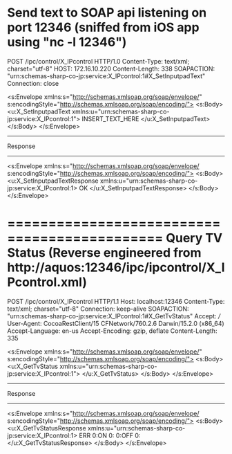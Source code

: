 Send text to SOAP api listening on port 12346
(sniffed from iOS app using "nc -l 12346")
=============================================

POST /ipc/control/X_IPcontrol HTTP/1.0
Content-Type: text/xml; charset="utf-8"
HOST: 172.16.10.220
Content-Length: 338
SOAPACTION: "urn:schemas-sharp-co-jp:service:X_IPcontrol:1#X_SetInputpadText"
Connection: close

<?xml version="1.0" encoding="utf-8"?>
<s:Envelope xmlns:s="http://schemas.xmlsoap.org/soap/envelope/" s:encodingStyle="http://schemas.xmlsoap.org/soap/encoding/">
<s:Body>
<u:X_SetInputpadText xmlns:u="urn:schemas-sharp-co-jp:service:X_IPcontrol:1">
<Text>INSERT_TEXT_HERE</Text>
<ID></ID>
<Pass></Pass>
</u:X_SetInputpadText>
</s:Body>
</s:Envelope>

*********************************************
Response
*********************************************
<?xml version="1.0" standalone="no"?>
<s:Envelope xmlns:s="http://schemas.xmlsoap.org/soap/envelope/ s:encodingStyle="http://schemas.xmlsoap.org/soap/encoding/">
    <s:Body>
        <u:X_SetInputpadTextResponse xmlns:u="urn:schemas-sharp-co-jp:service:X_IPcontrol:1>
            <Result>OK</Result>
        </u:X_SetInputpadTextResponse>
    </s:Body>
</s:Envelope>

=============================================
Query TV Status
(Reverse engineered from http://aquos:12346/ipc/ipcontrol/X_IPcontrol.xml)
=============================================
POST /ipc/control/X_IPcontrol HTTP/1.1
Host: localhost:12346
Content-Type: text/xml; charset="utf-8"
Connection: keep-alive
SOAPACTION: "urn:schemas-sharp-co-jp:service:X_IPcontrol:1#X_GetTvStatus"
Accept: */*
User-Agent: CocoaRestClient/15 CFNetwork/760.2.6 Darwin/15.2.0 (x86_64)
Accept-Language: en-us
Accept-Encoding: gzip, deflate
Content-Length: 335

<?xml version="1.0" encoding="utf-8"?>
<s:Envelope xmlns:s="http://schemas.xmlsoap.org/soap/envelope/" s:encodingStyle="http://schemas.xmlsoap.org/soap/encoding/">
<s:Body>
<u:X_GetTvStatus xmlns:u="urn:schemas-sharp-co-jp:service:X_IPcontrol:1">
<InfoName></InfoName>
<ID></ID>
<Pass></Pass>
</u:X_GetTvStatus>
</s:Body>
</s:Envelope>

*********************************************
Response
*********************************************
<?xml version="1.0" standalone="no"?>
<s:Envelope xmlns:s="http://schemas.xmlsoap.org/soap/envelope/ s:encodingStyle="http://schemas.xmlsoap.org/soap/encoding/">
    <s:Body>
        <u:X_GetTvStatusResponse xmlns:u="urn:schemas-sharp-co-jp:service:X_IPcontrol:1>
            <Result>ERR</Result>
            <PowerStatus>0:ON</PowerStatus>
            <AppStatus>0:</AppStatus>
            <InputpadStatus>0:OFF</InputpadStatus>
            <UpdateInfo>0:</UpdateInfo>
        </u:X_GetTvStatusResponse>
    </s:Body>
</s:Envelope>